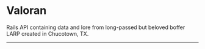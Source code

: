 # Valoran

Rails API containing data and lore from long-passed but beloved 
boffer LARP created in Chucotown, TX.

---
